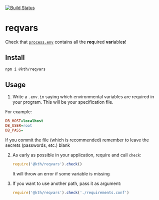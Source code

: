 [![Build Status](https://travis-ci.org/KTH/reqvars.svg?branch=master)](https://travis-ci.org/KTH/reqvars)

# reqvars

Check that [`process.env`](https://nodejs.org/docs/latest/api/process.html#process_process_env) contains all the **req**uired **var**iable**s**!

## Install

```sh
npm i @kth/reqvars
```

## Usage

1. Write a `.env.in` saying which environmental variables are required in your program. This will be your specification file.


  For example:

  ```ini
  DB_HOST=localhost
  DB_USER=root
  DB_PASS=
  ```

  If you commit the file (which is recommended) remember to leave the secrets (passwords, etc.) blank

2. As early as possible in your application, require and call `check`:

   ```js
   require('@kth/reqvars').check()
   ```

   It will throw an error if some variable is missing

3. If you want to use another path, pass it as argument:

   ```js
   require('@kth/reqvars').check('./requirements.conf')
   ```